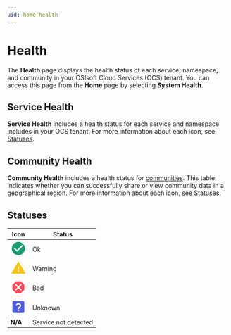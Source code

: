 ```yaml
---
uid: home-health
---
```


# Health

The **Health** page displays the health status of each service, namespace, and community in your OSIsoft Cloud Services (OCS) tenant. You can access this page from the **Home** page by selecting **System Health**.

## Service Health

**Service Health** includes a health status for each service and namespace includes in your OCS tenant. For more information about each icon, see [Statuses](#statuses).

## Community Health

**Community Health** includes a health status for [communities](xref:communities). This table indicates whether you can successfully share or view community data in a geographical region. For more information about each icon, see [Statuses](#statuses).

## Statuses

| Icon | Status |
|--|--|
| ![Okay icon](../_icons/custom/check-circle.svg) | Ok |
| ![Warning icon](../_icons/custom/alert.svg) | Warning |
| ![Alarm icon](../_icons/custom/close-octagon.svg) | Bad |
| ![Unknown icon](../_icons/branded/help-box.svg) | Unknown |
| **N/A** | Service not detected |